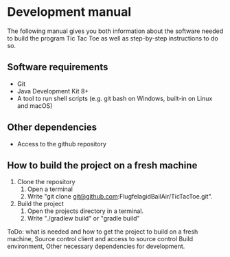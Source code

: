 # Development manual
The following manual gives you both information about the software needed to build the program Tic Tac Toe as well as step-by-step instructions to do so.
## Software requirements
* Git
* Java Development Kit 8+
* A tool to run shell scripts (e.g. git bash on Windows, built-in on Linux and macOS)

## Other dependencies
* Access to the github repository

## How to build the project on a fresh machine
1. Clone the repository
	1. Open a terminal
	1. Write "git clone git@github.com:FlugfelagidBailAir/TicTacToe.git".
2. Build the project
	1. Open the projects directory in a terminal.
	1. Write "./gradlew build" or "gradle build"

ToDo:
what is needed and how to get the project to
build on a fresh machine, Source control client and access to source
control Build environment, Other necessary dependencies for
development.

